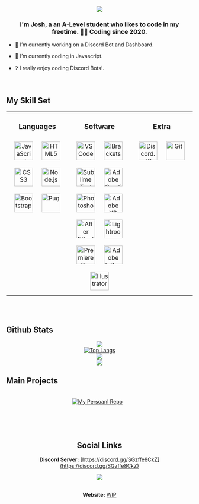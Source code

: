 <div align="center">
<img src="https://rishavanand.github.io/static/images/greetings.gif" align="center" style="width: 100%, hight: 50px" />
</div>  
  

### <div align="center">**I'm Josh, a an A-Level student who likes to code in my freetime. 👨‍💻 Coding since 2020.**</div>  
  

- 🤖 I’m currently working on a Discord Bot and Dashboard.  
  

- 📃 I’m currently coding in Javascript.  
  

- ❓  I really enjoy coding Discord Bots!.  

<br/>  


## My Skill Set  
<div align="center">
<table><tr><td valign="top" width="33%">
<div align="center">

### **Languages**
<img style="margin: 10px" src="https://profilinator.rishav.dev/skills-assets/javascript-original.svg" alt="JavaScript" height="50" /> 
<img style="margin: 10px" src="https://profilinator.rishav.dev/skills-assets/html5-original-wordmark.svg" alt="HTML5" height="50" />  
<img style="margin: 10px" src="https://profilinator.rishav.dev/skills-assets/css3-original-wordmark.svg" alt="CSS3" height="50" /> 
<img style="margin: 10px" src="https://profilinator.rishav.dev/skills-assets/nodejs-original-wordmark.svg" alt="Node.js" height="50" />  
<img style="margin: 10px" src="https://profilinator.rishav.dev/skills-assets/bootstrap-plain.svg" alt="Bootstrap" height="50" /> 
<img style="margin: 10px" src="https://res.cloudinary.com/practicaldev/image/fetch/s--Rr7K5gOm--/c_limit%2Cf_auto%2Cfl_progressive%2Cq_auto%2Cw_880/https://dbalas.gallerycdn.vsassets.io/extensions/dbalas/vscode-html2pug/0.0.2/1532242577062/Microsoft.VisualStudio.Services.Icons.Default" alt="Pug" height="50" /> 
</div>

</td><td valign="top" width="33%">
<div align="center">  

### **Software** 
<img style="margin: 10px" src="https://code.visualstudio.com/assets/updates/1_35/logo-stable.png" alt="VSCode" height="50" />  
<img style="margin: 10px" src="https://upload.wikimedia.org/wikipedia/commons/thumb/4/4c/Brackets_Icon.svg/1024px-Brackets_Icon.svg.png" alt="Brackets" height="50" />  
<img style="margin: 10px" src="https://cdn2.iconfinder.com/data/icons/designer-skills/128/sublime-text-3-512.png" alt="Sublime Text" height="50" />  
<img style="margin: 10px" src="https://cdn.iconscout.com/icon/free/png-512/adobe-creative-cloud-1855032-1571413.png" alt="Adobe Creative Cloud" height="50" />  
<img style="margin: 10px" src="https://profilinator.rishav.dev/skills-assets/photoshop-plain.svg" alt="Photoshop" height="50" />  
<img style="margin: 10px" src="https://profilinator.rishav.dev/skills-assets/adobexd.png" alt="Adobe XD" height="50" />  
<img style="margin: 10px" src="https://profilinator.rishav.dev/skills-assets/aftereffects.png" alt="After Effects" height="50" />  
<img style="margin: 10px" src="https://profilinator.rishav.dev/skills-assets/lightroom.png" alt="Lightroom" height="50" />  
<img style="margin: 10px" src="https://profilinator.rishav.dev/skills-assets/adobepremierepro.png" alt="Premiere Pro" height="50" />  
<img style="margin: 10px" src="https://profilinator.rishav.dev/skills-assets/adobeindesign.svg" alt="Adobe InDesign" height="50" />  
<img style="margin: 10px" src="https://profilinator.rishav.dev/skills-assets/adobe_illustrator-icon.svg" alt="Illustrator" height="50" />  
</div>

</td><td valign="top" width="33%">
<div align="center">  

### **Extra**
<img style="margin: 10px" src="https://discord.js.org/static/logo-square.png" alt="Discord.JS" height="50" />  
<img style="margin: 10px" src="https://profilinator.rishav.dev/skills-assets/git-scm-icon.svg" alt="Git" height="50" />

</td></tr></table>  
</div>
<br/>  
 

<br/>  


## Github Stats  
<div align="center"><a href="https://github.com/Jo9871"><img src="https://github-readme-stats.vercel.app/api?username=Jo9871&show_icons=true&hide_border=true&theme=graywhite "></a></div>
<div align="center"><a href="https://github.com/Jo9871"><img src="https://github-readme-stats.vercel.app/api/top-langs/?username=Jo9871&langs_count=10)(https://github.com/Jo9871/github-readme-stats&count_private=true" alt="Top Langs"></a></div>  
<div align="center"><a href="https://github.com/Jo9871"><img src="https://github-profile-trophy.vercel.app/?username=Jo9871&theme=graywhite&count_private=true"></a></div>
<div align="center"><a href="https://wakatime.com/@Jo9871"><img src="https://github-readme-stats.vercel.app/api/wakatime?username=Jo9871"></a></div>



  
## Main Projects  

<br/>
<div align="center">
<a href="https://github.com/Jo9871/Jo9871"><img src="https://github-readme-stats.vercel.app/api/pin/?username=Jo9871&repo=Jo9871" alt="My Persoanl Repo" /></a>
<a href="https://github.com/Jo9871/"><img src="https://github-readme-stats.vercel.app/api/pin/?username=Jo9871&repo=" alt="" /></a>
<a href="https://github.com/Jo9871/"><img src="https://github-readme-stats.vercel.app/api/pin/?username=Jo9871&repo=" alt="" /></a>
<a href="https://github.com/Jo9871/"><img src="https://github-readme-stats.vercel.app/api/pin/?username=Jo9871&repo=" alt="" /></a>
</div>
<br/>  

<div align="center">



<div>&nbsp</div>
<div>&nbsp</div>
<div>&nbsp</div>

<div align="center">

## **Social Links**
**Discord Server:**
[https://discord.gg/SGzffe8CkZ](https://discord.gg/SGzffe8CkZ)
<div align="center"><a href="https://discord.gg/SGzffe8CkZ" ><img src="https://discordapp.com/api/guilds/814812523562926120/widget.png?style=banner3"/></a></div>

<div>&nbsp</div>

**Website:**
[WIP]()
</div>

